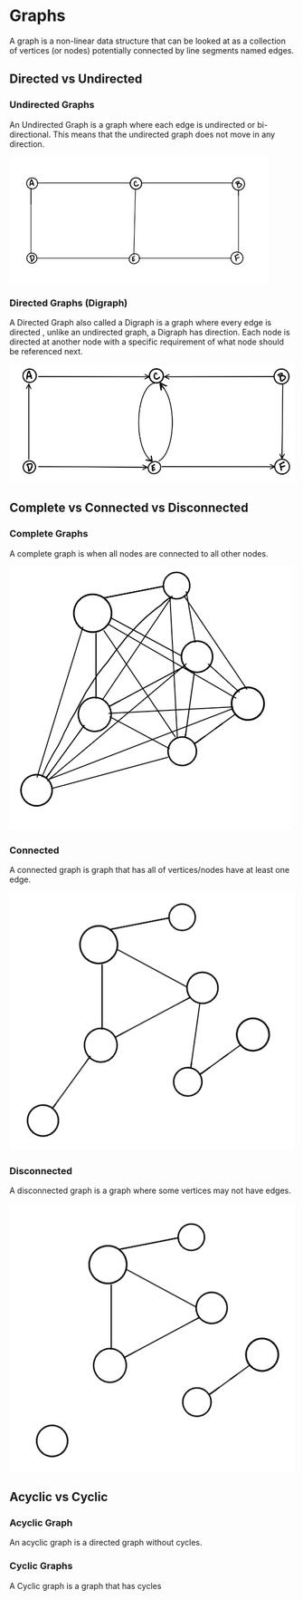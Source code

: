 # Graphs
A graph is a non-linear data structure that can be looked at as a collection of vertices (or nodes) potentially connected by line segments named edges.

## Directed vs Undirected
### Undirected Graphs
An Undirected Graph is a graph where each edge is undirected or bi-directional. This means that the undirected graph does not move in any direction.

![](../assets/class35/UndirectedGraph.png)

### Directed Graphs (Digraph)
A Directed Graph also called a Digraph is a graph where every edge is directed , unlike an undirected graph, a Digraph has direction. Each node is directed at another node with a specific requirement of what node should be referenced next.

![](../assets/class35/directedGraph.png)

## Complete vs Connected vs Disconnected

### Complete Graphs
A complete graph is when all nodes are connected to all other nodes.

![](../assets/class35/CompleteGraph.png)

### Connected
A connected graph is graph that has all of vertices/nodes have at least one edge.

![](../assets/class35/ConnectedGraph.png)

### Disconnected
A disconnected graph is a graph where some vertices may not have edges.

![](../assets/class35/DisconnectedGraph.png)


## Acyclic vs Cyclic

### Acyclic Graph
An acyclic graph is a directed graph without cycles.

### Cyclic Graphs
A Cyclic graph is a graph that has cycles